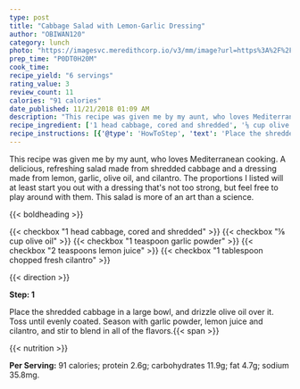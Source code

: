 ```yaml
---
type: post
title: "Cabbage Salad with Lemon-Garlic Dressing"
author: "OBIWAN120"
category: lunch
photo: "https://imagesvc.meredithcorp.io/v3/mm/image?url=https%3A%2F%2Fimages.media-allrecipes.com%2Fuserphotos%2F119848.jpg"
prep_time: "P0DT0H20M"
cook_time: 
recipe_yield: "6 servings"
rating_value: 3
review_count: 11
calories: "91 calories"
date_published: 11/21/2018 01:09 AM
description: "This recipe was given me by my aunt, who loves Mediterranean cooking. A delicious, refreshing salad made from shredded cabbage and a dressing made from lemon, garlic, olive oil, and cilantro. The proportions I listed will at least start you out with a dressing that's not too strong, but feel free to play around with them. This salad is more of an art than a science."
recipe_ingredient: ['1 head cabbage, cored and shredded', '⅛ cup olive oil', '1 teaspoon garlic powder', '2 teaspoons lemon juice', '1 tablespoon chopped fresh cilantro']
recipe_instructions: [{'@type': 'HowToStep', 'text': 'Place the shredded cabbage in a large bowl, and drizzle olive oil over it. Toss until evenly coated. Season with garlic powder, lemon juice and cilantro, and stir to blend in all of the flavors.\n'}]
---
```


This recipe was given me by my aunt, who loves Mediterranean cooking. A delicious, refreshing salad made from shredded cabbage and a dressing made from lemon, garlic, olive oil, and cilantro. The proportions I listed will at least start you out with a dressing that's not too strong, but feel free to play around with them. This salad is more of an art than a science. 

{{< boldheading >}}

{{< checkbox "1 head cabbage, cored and shredded" >}}
{{< checkbox "⅛ cup olive oil" >}}
{{< checkbox "1 teaspoon garlic powder" >}}
{{< checkbox "2 teaspoons lemon juice" >}}
{{< checkbox "1 tablespoon chopped fresh cilantro" >}}


{{< direction >}}

**Step: 1**

Place the shredded cabbage in a large bowl, and drizzle olive oil over it. Toss until evenly coated. Season with garlic powder, lemon juice and cilantro, and stir to blend in all of the flavors.{{< span >}}

{{< nutrition >}}

**Per Serving:** 91 calories; protein 2.6g; carbohydrates 11.9g; fat 4.7g; sodium 35.8mg.